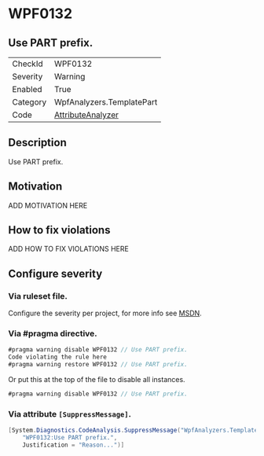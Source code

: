 # WPF0132
## Use PART prefix.

<!-- start generated table -->
<table>
  <tr>
    <td>CheckId</td>
    <td>WPF0132</td>
  </tr>
  <tr>
    <td>Severity</td>
    <td>Warning</td>
  </tr>
  <tr>
    <td>Enabled</td>
    <td>True</td>
  </tr>
  <tr>
    <td>Category</td>
    <td>WpfAnalyzers.TemplatePart</td>
  </tr>
  <tr>
    <td>Code</td>
    <td><a href="https://github.com/DotNetAnalyzers/WpfAnalyzers/blob/master/WpfAnalyzers/NodeAnalyzers/AttributeAnalyzer.cs">AttributeAnalyzer</a></td>
  </tr>
</table>
<!-- end generated table -->

## Description

Use PART prefix.

## Motivation

ADD MOTIVATION HERE

## How to fix violations

ADD HOW TO FIX VIOLATIONS HERE

<!-- start generated config severity -->
## Configure severity

### Via ruleset file.

Configure the severity per project, for more info see [MSDN](https://msdn.microsoft.com/en-us/library/dd264949.aspx).

### Via #pragma directive.
```C#
#pragma warning disable WPF0132 // Use PART prefix.
Code violating the rule here
#pragma warning restore WPF0132 // Use PART prefix.
```

Or put this at the top of the file to disable all instances.
```C#
#pragma warning disable WPF0132 // Use PART prefix.
```

### Via attribute `[SuppressMessage]`.

```C#
[System.Diagnostics.CodeAnalysis.SuppressMessage("WpfAnalyzers.TemplatePart", 
    "WPF0132:Use PART prefix.", 
    Justification = "Reason...")]
```
<!-- end generated config severity -->